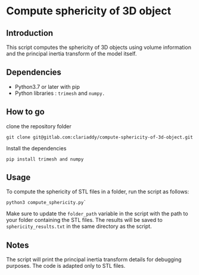 # Compute sphericity of 3D object

## Introduction
This script computes the sphericity of 3D objects using volume information and the principal inertia transform of the model itself.

## Dependencies
- Python3.7 or later with pip
- Python libraries : `trimesh` and `numpy.`

## How to go

clone the repository folder
```
git clone git@gitlab.com:clariaddy/compute-sphericity-of-3d-object.git

```
Install the dependencies
```
pip install trimesh and numpy
```

## Usage

To compute the sphericity of STL files in a folder, run the script as follows:
```
python3 compute_sphericity.py`
```

Make sure to update the `folder_path` variable in the script with the path to your folder containing the STL files. The results will be saved to `sphericity_results.txt` in the same directory as the script.

## Notes

The script will print the principal inertia transform details for debugging purposes. The code is adapted only to STL files.

